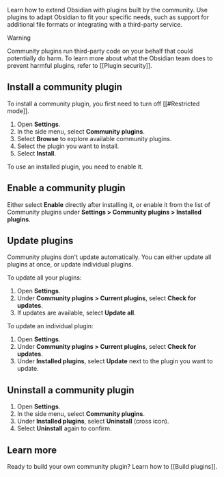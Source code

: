 Learn how to extend Obsidian with plugins built by the community. Use plugins to adapt Obsidian to fit your specific needs, such as support for additional file formats or integrating with a third-party service.

> [!warning]
> Community plugins run third-party code on your behalf that could potentially do harm. To learn more about what the Obsidian team does to prevent harmful plugins, refer to [[Plugin security]].

## Install a community plugin

To install a community plugin, you first need to turn off [[#Restricted mode]].

1. Open **Settings**.
1. In the side menu, select **Community plugins**.
1. Select **Browse** to explore available community plugins.
1. Select the plugin you want to install.
1. Select **Install**.

To use an installed plugin, you need to enable it.

## Enable a community plugin

Either select **Enable** directly after installing it, or enable it from the list of Community plugins under **Settings > Community plugins > Installed plugins**.

## Update plugins

Community plugins don't update automatically. You can either update all plugins at once, or update individual plugins.

To update all your plugins:

1. Open **Settings**.
1. Under **Community plugins > Current plugins**, select **Check for updates**.
1. If updates are available, select **Update all**.

To update an individual plugin:

1. Open **Settings**.
1. Under **Community plugins > Current plugins**, select **Check for updates**.
1. Under **Installed plugins**, select **Update** next to the plugin you want to update.

## Uninstall a community plugin

1. Open **Settings**.
1. In the side menu, select **Community plugins**.
1. Under **Installed plugins**, select **Uninstall** (cross icon).
1. Select **Uninstall** again to confirm.

## Learn more

Ready to build your own community plugin? Learn how to [[Build plugins]].
